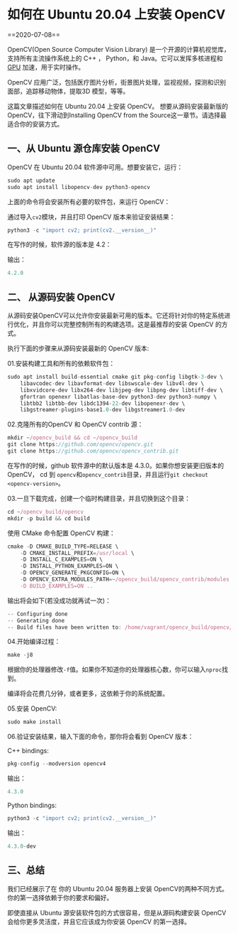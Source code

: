 # 如何在 Ubuntu 20.04 上安装 OpenCV

 ==2020-07-08==

OpenCV(Open Source Computer Vision Library) 是一个开源的计算机视觉库，支持所有主流操作系统上的 C++ ， Python，和 Java。它可以发挥多核进程和 [GPU](https://cloud.tencent.com/product/gpu?from=10680) 加速，用于实时操作。

OpenCV 应用广泛，包括医疗图片分析，街景图片处理，监视视频，探测和识别面部，追踪移动物体，提取3D 模型，等等。

这篇文章描述如何在 Ubuntu 20.04 上安装 OpenCV。 想要从源码安装最新版的 OpenCV，往下滑动到Installing OpenCV from the Source这一章节。请选择最适合你的安装方式。

## 一、从 Ubuntu 源仓库安装 OpenCV

OpenCV 在 Ubuntu 20.04 软件源中可用。想要安装它，运行：

```javascript
sudo apt update
sudo apt install libopencv-dev python3-opencv
```

上面的命令将会安装所有必要的软件包，来运行 OpenCV：

通过导入`cv2`模块，并且打印 OpenCV 版本来验证安装结果：

```javascript
python3 -c "import cv2; print(cv2.__version__)"
```

在写作的时候，软件源的版本是 4.2：

输出：

```javascript
4.2.0
```

## 二、 从源码安装 OpenCV

从源码安装OpenCV可以允许你安装最新可用的版本。它还将针对你的特定系统进行优化，并且你可以完整控制所有的构建选项。这是最推荐的安装 OpenCV 的方式。

执行下面的步骤来从源码安装最新的 OpenCV 版本:

01.安装构建工具和所有的依赖软件包：

```javascript
sudo apt install build-essential cmake git pkg-config libgtk-3-dev \
    libavcodec-dev libavformat-dev libswscale-dev libv4l-dev \
    libxvidcore-dev libx264-dev libjpeg-dev libpng-dev libtiff-dev \
    gfortran openexr libatlas-base-dev python3-dev python3-numpy \
    libtbb2 libtbb-dev libdc1394-22-dev libopenexr-dev \
    libgstreamer-plugins-base1.0-dev libgstreamer1.0-dev
```

02.克隆所有的OpenCV 和 OpenCV contrib 源：

```javascript
mkdir ~/opencv_build && cd ~/opencv_build
git clone https://github.com/opencv/opencv.git
git clone https://github.com/opencv/opencv_contrib.git
```

在写作的时候，github 软件源中的默认版本是 4.3.0。如果你想安装更旧版本的 OpenCV， cd 到 `opencv`和`opencv_contrib`目录，并且运行`git checkout <opencv-version>`。

03.一旦下载完成，创建一个临时构建目录，并且切换到这个目录：

```javascript
cd ~/opencv_build/opencv
mkdir -p build && cd build
```

使用 CMake 命令配置 OpenCV 构建：

```javascript
cmake -D CMAKE_BUILD_TYPE=RELEASE \
    -D CMAKE_INSTALL_PREFIX=/usr/local \
    -D INSTALL_C_EXAMPLES=ON \
    -D INSTALL_PYTHON_EXAMPLES=ON \
    -D OPENCV_GENERATE_PKGCONFIG=ON \
    -D OPENCV_EXTRA_MODULES_PATH=~/opencv_build/opencv_contrib/modules \
    -D BUILD_EXAMPLES=ON ..
```

输出将会如下(若没成功就再试一次)：

```javascript
-- Configuring done
-- Generating done
-- Build files have been written to: /home/vagrant/opencv_build/opencv/build
```

04.开始编译过程：

```javascript
make -j8
```

根据你的处理器修改`-f`值。如果你不知道你的处理器核心数，你可以输入`nproc`找到。

编译将会花费几分钟，或者更多，这依赖于你的系统配置。

05.安装 OpenCV:

```javascript
sudo make install
```

06.验证安装结果，输入下面的命令，那你将会看到 OpenCV 版本：

C++ bindings:

```javascript
pkg-config --modversion opencv4
```

输出：

```javascript
4.3.0
```

Python bindings:

```javascript
python3 -c "import cv2; print(cv2.__version__)"
```

输出：

```javascript
4.3.0-dev
```

## 三、总结

我们已经展示了在 你的 Ubuntu 20.04 服务器上安装 OpenCV的两种不同方式。你的第一选择依赖于你的要求和偏好。

即使直接从 Ubuntu 源安装软件包的方式很容易，但是从源码构建安装 OpenCV 会给你更多灵活度，并且它应该成为你安装 OpenCV 的第一选择。